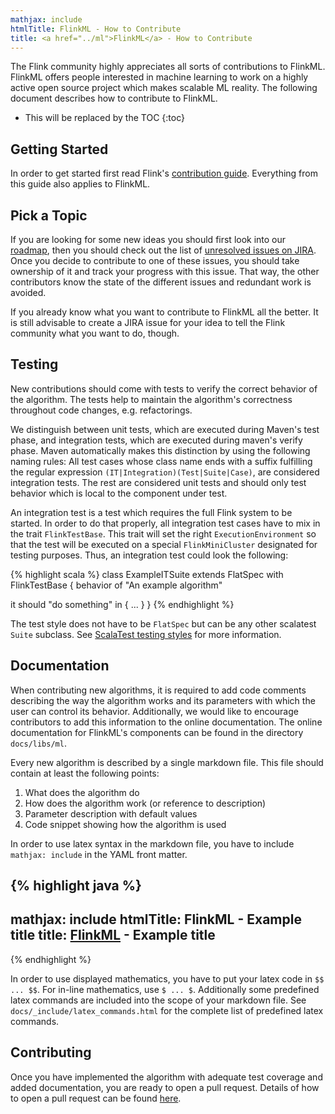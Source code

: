 ```yaml
---
mathjax: include
htmlTitle: FlinkML - How to Contribute 
title: <a href="../ml">FlinkML</a> - How to Contribute
---
```

<!--
Licensed to the Apache Software Foundation (ASF) under one
or more contributor license agreements.  See the NOTICE file
distributed with this work for additional information
regarding copyright ownership.  The ASF licenses this file
to you under the Apache License, Version 2.0 (the
"License"); you may not use this file except in compliance
with the License.  You may obtain a copy of the License at

  http://www.apache.org/licenses/LICENSE-2.0

Unless required by applicable law or agreed to in writing,
software distributed under the License is distributed on an
"AS IS" BASIS, WITHOUT WARRANTIES OR CONDITIONS OF ANY
KIND, either express or implied.  See the License for the
specific language governing permissions and limitations
under the License.
-->

The Flink community highly appreciates all sorts of contributions to FlinkML.
FlinkML offers people interested in machine learning to work on a highly active open source project which makes scalable ML reality.
The following document describes how to contribute to FlinkML.

* This will be replaced by the TOC
{:toc}

## Getting Started

In order to get started first read Flink's [contribution guide](http://flink.apache.org/how-to-contribute.html).
Everything from this guide also applies to FlinkML.

## Pick a Topic

If you are looking for some new ideas you should first look into our [roadmap](https://cwiki.apache.org/confluence/display/FLINK/FlinkML%3A+Vision+and+Roadmap), then you should check out the list of [unresolved issues on JIRA](https://issues.apache.org/jira/issues/?jql=component%20%3D%20%22Machine%20Learning%20Library%22%20AND%20project%20%3D%20FLINK%20AND%20resolution%20%3D%20Unresolved%20ORDER%20BY%20priority%20DESC).
Once you decide to contribute to one of these issues, you should take ownership of it and track your progress with this issue.
That way, the other contributors know the state of the different issues and redundant work is avoided.

If you already know what you want to contribute to FlinkML all the better.
It is still advisable to create a JIRA issue for your idea to tell the Flink community what you want to do, though.

## Testing

New contributions should come with tests to verify the correct behavior of the algorithm.
The tests help to maintain the algorithm's correctness throughout code changes, e.g. refactorings.

We distinguish between unit tests, which are executed during Maven's test phase, and integration tests, which are executed during maven's verify phase.
Maven automatically makes this distinction by using the following naming rules:
All test cases whose class name ends with a suffix fulfilling the regular expression `(IT|Integration)(Test|Suite|Case)`, are considered integration tests.
The rest are considered unit tests and should only test behavior which is local to the component under test.

An integration test is a test which requires the full Flink system to be started.
In order to do that properly, all integration test cases have to mix in the trait `FlinkTestBase`.
This trait will set the right `ExecutionEnvironment` so that the test will be executed on a special `FlinkMiniCluster` designated for testing purposes.
Thus, an integration test could look the following:

{% highlight scala %}
class ExampleITSuite extends FlatSpec with FlinkTestBase {
  behavior of "An example algorithm"

  it should "do something" in {
    ...
  }
}
{% endhighlight %}

The test style does not have to be `FlatSpec` but can be any other scalatest `Suite` subclass.
See [ScalaTest testing styles](http://scalatest.org/user_guide/selecting_a_style) for more information.

## Documentation

When contributing new algorithms, it is required to add code comments describing the way the algorithm works and its parameters with which the user can control its behavior.
Additionally, we would like to encourage contributors to add this information to the online documentation.
The online documentation for FlinkML's components can be found in the directory `docs/libs/ml`.

Every new algorithm is described by a single markdown file.
This file should contain at least the following points:

1. What does the algorithm do
2. How does the algorithm work (or reference to description)
3. Parameter description with default values
4. Code snippet showing how the algorithm is used

In order to use latex syntax in the markdown file, you have to include `mathjax: include` in the YAML front matter.

{% highlight java %}
---
mathjax: include
htmlTitle: FlinkML - Example title
title: <a href="../ml">FlinkML</a> - Example title
---
{% endhighlight %}

In order to use displayed mathematics, you have to put your latex code in `$$ ... $$`.
For in-line mathematics, use `$ ... $`.
Additionally some predefined latex commands are included into the scope of your markdown file.
See `docs/_include/latex_commands.html` for the complete list of predefined latex commands.

## Contributing

Once you have implemented the algorithm with adequate test coverage and added documentation, you are ready to open a pull request.
Details of how to open a pull request can be found [here](http://flink.apache.org/how-to-contribute.html#contributing-code--documentation).
